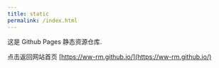 ```yaml
---
title: static
permalink: /index.html
---
```


这是 Github Pages 静态资源仓库.

点击返回网站首页 [https://ww-rm.github.io/](https://ww-rm.github.io/)

